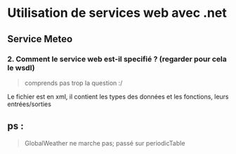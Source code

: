 # Utilisation de services web avec .net

## Service Meteo

### 2. Comment le service web est-il specifié ? (regarder pour cela le wsdl)

> comprends pas trop la question :/

Le fichier est en xml, il contient les types des données et les fonctions, leurs entrées/sorties

## ps :

> GlobalWeather ne marche pas; passé sur periodicTable

